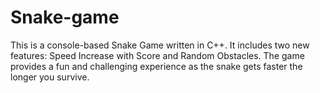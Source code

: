 # Snake-game
This is a console-based Snake Game written in C++. It includes two new features: Speed Increase with Score and Random Obstacles. The game provides a fun and challenging experience as the snake gets faster the longer you survive.
